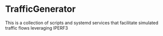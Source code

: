 # TrafficGenerator
This is a collection of scripts and systemd services that facilitate simulated traffic flows leveraging IPERF3
